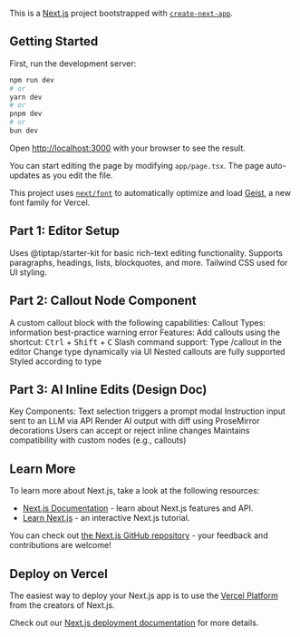 This is a [Next.js](https://nextjs.org) project bootstrapped with [`create-next-app`](https://nextjs.org/docs/app/api-reference/cli/create-next-app).

## Getting Started

First, run the development server:

```bash
npm run dev
# or
yarn dev
# or
pnpm dev
# or
bun dev
```

Open [http://localhost:3000](http://localhost:3000) with your browser to see the result.

You can start editing the page by modifying `app/page.tsx`. The page auto-updates as you edit the file.

This project uses [`next/font`](https://nextjs.org/docs/app/building-your-application/optimizing/fonts) to automatically optimize and load [Geist](https://vercel.com/font), a new font family for Vercel.

## Part 1: Editor Setup
Uses @tiptap/starter-kit for basic rich-text editing functionality.
Supports paragraphs, headings, lists, blockquotes, and more.
Tailwind CSS used for UI styling.

## Part 2: Callout Node Component
A custom callout block with the following capabilities:
Callout Types:
information
best-practice
warning
error
Features:
Add callouts using the shortcut: <kbd>Ctrl</kbd> + <kbd>Shift</kbd> + <kbd>C</kbd>
Slash command support: Type /callout in the editor
Change type dynamically via UI
Nested callouts are fully supported
Styled according to type

## Part 3: AI Inline Edits (Design Doc)
Key Components:
Text selection triggers a prompt modal
Instruction input sent to an LLM via API
Render AI output with diff using ProseMirror decorations
Users can accept or reject inline changes
Maintains compatibility with custom nodes (e.g., callouts)

## Learn More

To learn more about Next.js, take a look at the following resources:

- [Next.js Documentation](https://nextjs.org/docs) - learn about Next.js features and API.
- [Learn Next.js](https://nextjs.org/learn) - an interactive Next.js tutorial.

You can check out [the Next.js GitHub repository](https://github.com/vercel/next.js) - your feedback and contributions are welcome!

## Deploy on Vercel

The easiest way to deploy your Next.js app is to use the [Vercel Platform](https://vercel.com/new?utm_medium=default-template&filter=next.js&utm_source=create-next-app&utm_campaign=create-next-app-readme) from the creators of Next.js.

Check out our [Next.js deployment documentation](https://nextjs.org/docs/app/building-your-application/deploying) for more details.
